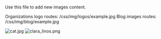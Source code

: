 

Use this file to add new images content. 

Organizations logo routes: /css/img/logos/example.jpg
Blog images routes: /css/img/blog/example.jpg

![cat.jpg]({{site.baseurl}}/css/img/post/cat.jpg)
![clara_linos.png]({{site.baseurl}}/css/img/logos/clara_linos.png)
